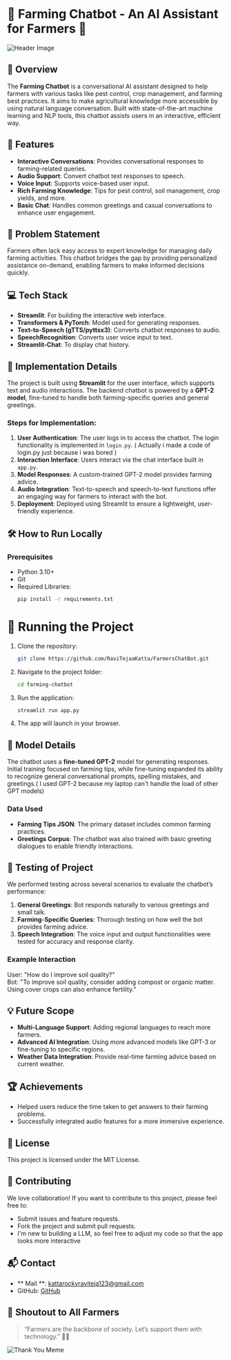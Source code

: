# 🌾 Farming Chatbot - An AI Assistant for Farmers 🤖

![Header Image](https://th.bing.com/th/id/OIG3.CMQYJVqY57fkKJhsqs6.?w=270&h=270&c=6&r=0&o=5&dpr=1.3&pid=ImgGn) 

## 🚀 Overview
The **Farming Chatbot** is a conversational AI assistant designed to help farmers with various tasks like pest control, crop management, and farming best practices. It aims to make agricultural knowledge more accessible by using natural language conversation. Built with state-of-the-art machine learning and NLP tools, this chatbot assists users in an interactive, efficient way.

## 🎯 Features
- **Interactive Conversations**: Provides conversational responses to farming-related queries.
- **Audio Support**: Convert chatbot text responses to speech.
- **Voice Input**: Supports voice-based user input.
- **Rich Farming Knowledge**: Tips for pest control, soil management, crop yields, and more.
- **Basic Chat**: Handles common greetings and casual conversations to enhance user engagement.

## 🤔 Problem Statement
Farmers often lack easy access to expert knowledge for managing daily farming activities. This chatbot bridges the gap by providing personalized assistance on-demand, enabling farmers to make informed decisions quickly.

## 💻 Tech Stack
- **Streamlit**: For building the interactive web interface.
- **Transformers & PyTorch**: Model used for generating responses.
- **Text-to-Speech (gTTS/pyttsx3)**: Converts chatbot responses to audio.
- **SpeechRecognition**: Converts user voice input to text.
- **Streamlit-Chat**: To display chat history.

## 📑 Implementation Details
The project is built using **Streamlit** for the user interface, which supports text and audio interactions. The backend chatbot is powered by a **GPT-2 model**, fine-tuned to handle both farming-specific queries and general greetings. 

### Steps for Implementation:
1. **User Authentication**: The user logs in to access the chatbot. The login functionality is implemented in `login.py`. ( Actually i made a code of login.py just because i was bored )
2. **Interaction Interface**: Users interact via the chat interface built in `app.py`.
3. **Model Responses**: A custom-trained GPT-2 model provides farming advice.
4. **Audio Integration**: Text-to-speech and speech-to-text functions offer an engaging way for farmers to interact with the bot.
5. **Deployment**: Deployed using Streamlit to ensure a lightweight, user-friendly experience.

## 🛠️ How to Run Locally
### Prerequisites
- Python 3.10+
- Git
- Required Libraries:
  ```bash
  pip install -r requirements.txt
  ```
# 🚀 Running the Project

1. Clone the repository:
    ```bash
    git clone https://github.com/RaviTejaaKatta/FarmersChatBot.git
    ```

2. Navigate to the project folder:
    ```bash
    cd farming-chatbot
    ```

3. Run the application:
    ```bash
    streamlit run app.py
    ```

4. The app will launch in your browser.

## 🤖 Model Details
The chatbot uses a **fine-tuned GPT-2** model for generating responses. Initial training focused on farming tips, while fine-tuning expanded its ability to recognize general conversational prompts, spelling mistakes, and greetings.( I used GPT-2 because my laptop can't handle the load of other GPT models)

### Data Used
- **Farming Tips JSON**: The primary dataset includes common farming practices.
- **Greetings Corpus**: The chatbot was also trained with basic greeting dialogues to enable friendly interactions.

## 🔬 Testing of Project
We performed testing across several scenarios to evaluate the chatbot’s performance:

1. **General Greetings**: Bot responds naturally to various greetings and small talk.
2. **Farming-Specific Queries**: Thorough testing on how well the bot provides farming advice.
3. **Speech Integration**: The voice input and output functionalities were tested for accuracy and response clarity.

### Example Interaction
User: "How do I improve soil quality?"  
Bot: "To improve soil quality, consider adding compost or organic matter. Using cover crops can also enhance fertility."  

## 💡 Future Scope
- **Multi-Language Support**: Adding regional languages to reach more farmers.
- **Advanced AI Integration**: Using more advanced models like GPT-3 or fine-tuning to specific regions.
- **Weather Data Integration**: Provide real-time farming advice based on current weather.

## 🏆 Achievements
- Helped users reduce the time taken to get answers to their farming problems.
- Successfully integrated audio features for a more immersive experience.

## 📜 License
This project is licensed under the MIT License.

## 🤝 Contributing
We love collaboration! If you want to contribute to this project, please feel free to:
- Submit issues and feature requests.
- Fork the project and submit pull requests.
- I'm new to building a LLM, so feel free to adjust my code so that the app looks more interactive

## 📬 Contact
- ** Mail **: kattarockyraviteja123@gmail.com
- GitHub: [GitHub](https://github.com/RaviTejaaKatta)

## 🐑 Shoutout to All Farmers
> “Farmers are the backbone of society. Let’s support them with technology.” 🧑‍🌾

![Thank You Meme](https://www.bing.com/images/create/panda-saying-thankyou/1-6700d27b9b1b47839db29a412e7ec234?id=5R9L0a6GXApbmnKpI0kbug%3d%3d&view=detailv2&idpp=genimg&idpclose=1&thId=OIG1.ITgbG2n1RGi5SzEoojLa&edit=1&clientName=BING%20CHAT&sappdirectload=1&showselective=1&lng=en-US&skey=YD2zvWQoIO5l6RfvpcBosyvbobDjehxwwKCXCtzB_Vc&FORM=SYDBIC) 

